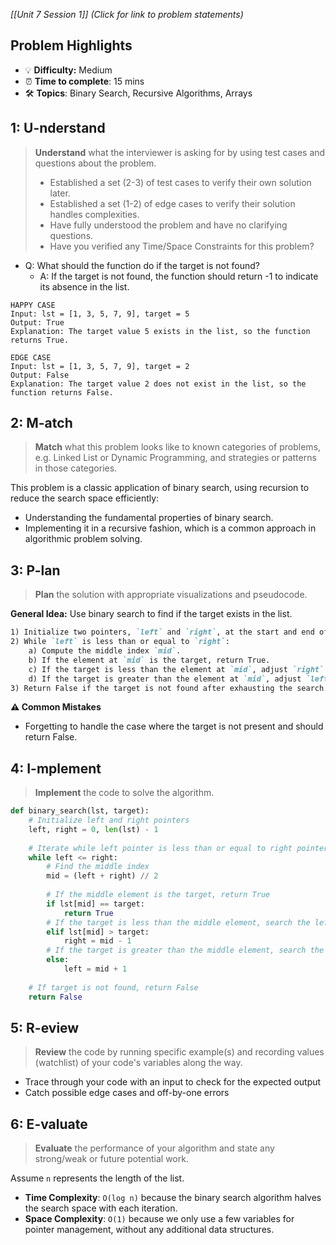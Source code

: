 *[[Unit 7 Session 1]] (Click for link to problem statements)*

## Problem Highlights

* 💡 **Difficulty:** Medium
* ⏰ **Time to complete**: 15 mins
* 🛠️ **Topics**: Binary Search, Recursive Algorithms, Arrays
    
## 1: U-nderstand
 
> **Understand** what the interviewer is asking for by using test cases and questions about the problem.
> - Established a set (2-3) of test cases to verify their own solution later.
> - Established a set (1-2) of edge cases to verify their solution handles complexities.
> - Have fully understood the problem and have no clarifying questions.
> - Have you verified any Time/Space Constraints for this problem?

- Q: What should the function do if the target is not found?
  - A: If the target is not found, the function should return -1 to indicate its absence in the list.

```
HAPPY CASE
Input: lst = [1, 3, 5, 7, 9], target = 5
Output: True
Explanation: The target value 5 exists in the list, so the function returns True.

EDGE CASE
Input: lst = [1, 3, 5, 7, 9], target = 2
Output: False
Explanation: The target value 2 does not exist in the list, so the function returns False.
```
    
## 2: M-atch

> **Match** what this problem looks like to known categories of problems, e.g. Linked List or Dynamic Programming, and strategies or patterns in those categories.

This problem is a classic application of binary search, using recursion to reduce the search space efficiently:

- Understanding the fundamental properties of binary search.
- Implementing it in a recursive fashion, which is a common approach in algorithmic problem solving.

## 3: P-lan

> **Plan** the solution with appropriate visualizations and pseudocode.

**General Idea:** Use binary search to find if the target exists in the list.

```markdown
1) Initialize two pointers, `left` and `right`, at the start and end of the list, respectively.
2) While `left` is less than or equal to `right`:
    a) Compute the middle index `mid`.
    b) If the element at `mid` is the target, return True.
    c) If the target is less than the element at `mid`, adjust `right` to `mid - 1`.
    d) If the target is greater than the element at `mid`, adjust `left` to `mid + 1`.
3) Return False if the target is not found after exhausting the search.
```

**⚠️ Common Mistakes**

- Forgetting to handle the case where the target is not present and should return False.

## 4: I-mplement

> **Implement** the code to solve the algorithm.

```python
def binary_search(lst, target):
    # Initialize left and right pointers
    left, right = 0, len(lst) - 1
    
    # Iterate while left pointer is less than or equal to right pointer
    while left <= right:
        # Find the middle index
        mid = (left + right) // 2
        
        # If the middle element is the target, return True
        if lst[mid] == target:
            return True
        # If the target is less than the middle element, search the left half
        elif lst[mid] > target:
            right = mid - 1
        # If the target is greater than the middle element, search the right half
        else:
            left = mid + 1
    
    # If target is not found, return False
    return False
```

## 5: R-eview

> **Review** the code by running specific example(s) and recording values (watchlist) of your code's variables along the way.

- Trace through your code with an input to check for the expected output
- Catch possible edge cases and off-by-one errors

## 6: E-valuate

> **Evaluate** the performance of your algorithm and state any strong/weak or future potential work.

Assume `n` represents the length of the list.

* **Time Complexity**: `O(log n)` because the binary search algorithm halves the search space with each iteration.
* **Space Complexity**: `O(1)` because we only use a few variables for pointer management, without any additional data structures.